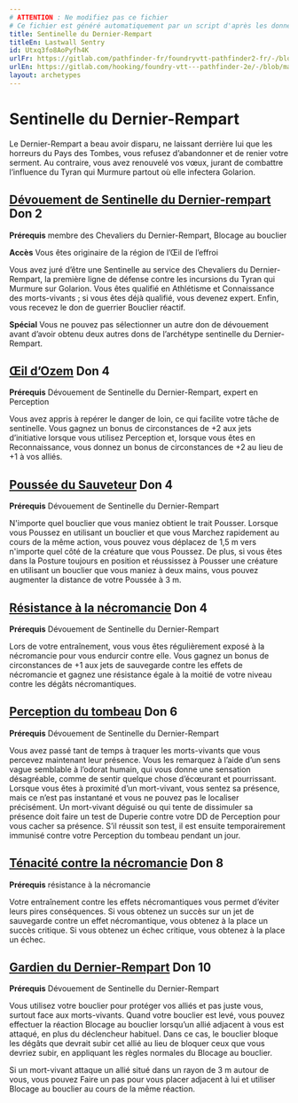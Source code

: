 ```yaml
---
# ATTENTION : Ne modifiez pas ce fichier
# Ce fichier est généré automatiquement par un script d'après les données du module Foundry VTT officiel et de sa traduction
title: Sentinelle du Dernier-Rempart
titleEn: Lastwall Sentry
id: Utxq3fo8AoPyfh4K
urlFr: https://gitlab.com/pathfinder-fr/foundryvtt-pathfinder2-fr/-/blob/master/data/archetypes/Utxq3fo8AoPyfh4K.htm
urlEn: https://gitlab.com/hooking/foundry-vtt---pathfinder-2e/-/blob/master/packs/data/archetypes.db/lastwall-sentry.json
layout: archetypes
---
```

# Sentinelle du Dernier-Rempart

Le Dernier-Rempart a beau avoir disparu, ne laissant derrière lui que les horreurs du Pays des Tombes, vous refusez d’abandonner et de renier votre serment. Au contraire, vous avez renouvelé vos vœux, jurant de combattre l’influence du Tyran qui Murmure partout où elle infectera Golarion.

## [Dévouement de Sentinelle du Dernier-rempart](../dons/dévouement-de-sentinelle-de-dernier-rempart.md) Don 2

**Prérequis** membre des Chevaliers du Dernier-Rempart, Blocage au bouclier

**Accès** Vous êtes originaire de la région de l’Œil de l’effroi

Vous avez juré d’être une Sentinelle au service des Chevaliers du Dernier-Rempart, la première ligne de défense contre les incursions du Tyran qui Murmure sur Golarion. Vous êtes qualifié en Athlétisme et Connaissance des morts-vivants ; si vous êtes déjà qualifié, vous devenez expert. Enfin, vous recevez le don de guerrier Bouclier réactif.

**Spécial** Vous ne pouvez pas sélectionner un autre don de dévouement avant d’avoir obtenu deux autres dons de l’archétype sentinelle du Dernier-Rempart.

## [Œil d’Ozem](../dons/œil-d-ozem.md) Don 4

**Prérequis** Dévouement de Sentinelle du Dernier-Rempart, expert en Perception

Vous avez appris à repérer le danger de loin, ce qui facilite votre tâche de sentinelle. Vous gagnez un bonus de circonstances de +2 aux jets d’initiative lorsque vous utilisez Perception et, lorsque vous êtes en Reconnaissance, vous donnez un bonus de circonstances de +2 au lieu de +1 à vos alliés.

## [Poussée du Sauveteur](../dons/poussée-du-sauveteur.md) Don 4

**Prérequis** Dévouement de Sentinelle du Dernier-Rempart

N'importe quel bouclier que vous maniez obtient le trait Pousser. Lorsque vous <a class="entity-link" data-pack="pf2e.actionspf2e" data-id="7blmbDrQFNfdT731" draggable="true">Poussez</a> en utilisant un bouclier et que vous <a class="entity-link" data-pack="pf2e.actionspf2e" data-id="Bcxarzksqt9ezrs6" draggable="true">Marchez rapidement</a> au cours de la même action, vous pouvez vous déplacez de 1,5 m vers n'importe quel côté de la créature que vous Poussez. De plus, si vous êtes dans la <a class="entity-link" data-pack="pf2e.feats-srd" data-id="6GN1zh3RcnZhrzxP" draggable="true">Posture toujours en position</a> et réussissez à Pousser une créature en utilisant un bouclier que vous maniez à deux mains, vous pouvez augmenter la distance de votre Poussée à 3 m.

## [Résistance à la nécromancie](../dons/résistance-à-la-nécromancie.md) Don 4

**Prérequis** Dévouement de Sentinelle du Dernier-Rempart

Lors de votre entraînement, vous vous êtes régulièrement exposé à la nécromancie pour vous endurcir contre elle. Vous gagnez un bonus de circonstances de +1 aux jets de sauvegarde contre les effets de nécromancie et gagnez une résistance égale à la moitié de votre niveau contre les dégâts nécromantiques.

## [Perception du tombeau](../dons/perception-du-tombeau.md) Don 6

**Prérequis** Dévouement de Sentinelle du Dernier-Rempart

Vous avez passé tant de temps à traquer les morts-vivants que vous percevez maintenant leur présence. Vous les remarquez à l’aide d’un sens vague semblable à l’odorat humain, qui vous donne une sensation désagréable, comme de sentir quelque chose d’écœurant et pourrissant. Lorsque vous êtes à proximité d’un mort-vivant, vous sentez sa présence, mais ce n’est pas instantané et vous ne pouvez pas le localiser précisément. Un mort-vivant déguisé ou qui tente de dissimuler sa présence doit faire un test de Duperie contre votre DD de Perception pour vous cacher sa présence. S’il réussit son test, il est ensuite temporairement immunisé contre votre Perception du tombeau pendant un jour.

## [Ténacité contre la nécromancie](../dons/ténacité-contre-la-nécromancie.md) Don 8

**Prérequis** résistance à la nécromancie

Votre entraînement contre les effets nécromantiques vous permet d’éviter leurs pires conséquences. Si vous obtenez un succès sur un jet de sauvegarde contre un effet nécromantique, vous obtenez à la place un succès critique. Si vous obtenez un échec critique, vous obtenez à la place un échec.

## [Gardien du Dernier-Rempart](../dons/gardien-du-dernier-rempart.md) Don 10

**Prérequis** Dévouement de Sentinelle du Dernier-Rempart

Vous utilisez votre bouclier pour protéger vos alliés et pas juste vous, surtout face aux morts-vivants. Quand votre bouclier est levé, vous pouvez effectuer la réaction Blocage au bouclier lorsqu’un allié adjacent à vous est attaqué, en plus du déclencheur habituel. Dans ce cas, le bouclier bloque les dégâts que devrait subir cet allié au lieu de bloquer ceux que vous devriez subir, en appliquant les règles normales du Blocage au bouclier.

Si un mort-vivant attaque un allié situé dans un rayon de 3 m autour de vous, vous pouvez Faire un pas pour vous placer adjacent à lui et utiliser Blocage au bouclier au cours de la même réaction.
